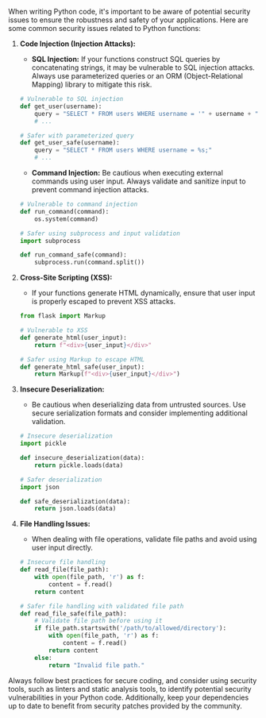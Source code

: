 When writing Python code, it's important to be aware of potential security issues to ensure the robustness and safety of your applications. Here are some common security issues related to Python functions:

1. **Code Injection (Injection Attacks):**
   - **SQL Injection:** If your functions construct SQL queries by concatenating strings, it may be vulnerable to SQL injection attacks. Always use parameterized queries or an ORM (Object-Relational Mapping) library to mitigate this risk.

   ```python
   # Vulnerable to SQL injection
   def get_user(username):
       query = "SELECT * FROM users WHERE username = '" + username + "';"
       # ...

   # Safer with parameterized query
   def get_user_safe(username):
       query = "SELECT * FROM users WHERE username = %s;"
       # ...
   ```

   - **Command Injection:** Be cautious when executing external commands using user input. Always validate and sanitize input to prevent command injection attacks.

   ```python
   # Vulnerable to command injection
   def run_command(command):
       os.system(command)

   # Safer using subprocess and input validation
   import subprocess

   def run_command_safe(command):
       subprocess.run(command.split())
   ```

2. **Cross-Site Scripting (XSS):**
   - If your functions generate HTML dynamically, ensure that user input is properly escaped to prevent XSS attacks.

   ```python
   from flask import Markup

   # Vulnerable to XSS
   def generate_html(user_input):
       return f"<div>{user_input}</div>"

   # Safer using Markup to escape HTML
   def generate_html_safe(user_input):
       return Markup(f"<div>{user_input}</div>")
   ```

3. **Insecure Deserialization:**
   - Be cautious when deserializing data from untrusted sources. Use secure serialization formats and consider implementing additional validation.

   ```python
   # Insecure deserialization
   import pickle

   def insecure_deserialization(data):
       return pickle.loads(data)

   # Safer deserialization
   import json

   def safe_deserialization(data):
       return json.loads(data)
   ```

4. **File Handling Issues:**
   - When dealing with file operations, validate file paths and avoid using user input directly.

   ```python
   # Insecure file handling
   def read_file(file_path):
       with open(file_path, 'r') as f:
           content = f.read()
       return content

   # Safer file handling with validated file path
   def read_file_safe(file_path):
       # Validate file path before using it
       if file_path.startswith('/path/to/allowed/directory'):
           with open(file_path, 'r') as f:
               content = f.read()
           return content
       else:
           return "Invalid file path."
   ```

Always follow best practices for secure coding, and consider using security tools, such as linters and static analysis tools, to identify potential security vulnerabilities in your Python code. Additionally, keep your dependencies up to date to benefit from security patches provided by the community.
